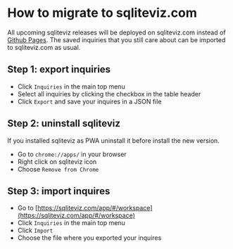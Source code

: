 # How to migrate to sqliteviz.com

All upcoming sqliteviz releases will be deployed on sqliteviz.com instead of
[Github Pages](https://lana-k.github.io/sqliteviz/#/). The saved inquiries that
you still care about can be imported to sqliteviz.com as usual.

## Step 1: export inquiries

- Click `Inquiries` in the main top menu
- Select all inquiries by clicking the checkbox in the table header
- Click `Export` and save your inquires in a JSON file

## Step 2: uninstall sqliteviz

If you installed sqliteviz as PWA uninstall it before install the new version.

- Go to `chrome://apps/` in your browser
- Right click on sqliteviz icon
- Choose `Remove from Chrome`

## Step 3: import inquires

- Go to [https://sqliteviz.com/app/#/workspace](https://sqliteviz.com/app/#/workspace)
- Click `Inquiries` in the main top menu
- Click `Import`
- Choose the file where you exported your inquires
